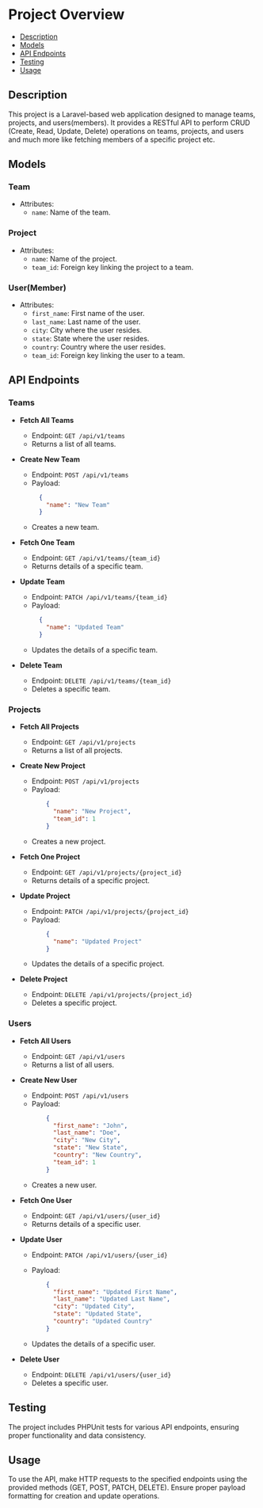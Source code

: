 # Project Overview

- [Description](#description)
- [Models](#models)
- [API Endpoints](#api-endpoints)
- [Testing](#testing)
- [Usage](#usage)

## Description
This project is a Laravel-based web application designed to manage teams, projects, and users(members). It provides a RESTful API to perform CRUD (Create, Read, Update, Delete) operations on teams, projects, and users and much more like fetching members of a specific project etc.

## Models
### Team
- Attributes:
  - `name`: Name of the team.

### Project
- Attributes:
  - `name`: Name of the project.
  - `team_id`: Foreign key linking the project to a team.

### User(Member)
- Attributes:
  - `first_name`: First name of the user.
  - `last_name`: Last name of the user.
  - `city`: City where the user resides.
  - `state`: State where the user resides.
  - `country`: Country where the user resides.
  - `team_id`: Foreign key linking the user to a team.

## API Endpoints

### Teams
- **Fetch All Teams**
  - Endpoint: `GET /api/v1/teams`
  - Returns a list of all teams.

- **Create New Team**
  - Endpoint: `POST /api/v1/teams`
  - Payload: 
    ```json
      { 
        "name": "New Team"
      }
    ```
  - Creates a new team.

- **Fetch One Team**
  - Endpoint: `GET /api/v1/teams/{team_id}`
  - Returns details of a specific team.

- **Update Team**
  - Endpoint: `PATCH /api/v1/teams/{team_id}`
  - Payload: 
    ```json
      {
        "name": "Updated Team"
      }
      ```
  - Updates the details of a specific team.

- **Delete Team**
  - Endpoint: `DELETE /api/v1/teams/{team_id}`
  - Deletes a specific team.

### Projects
- **Fetch All Projects**
  - Endpoint: `GET /api/v1/projects`
  - Returns a list of all projects.

- **Create New Project**
  - Endpoint: `POST /api/v1/projects`
  - Payload: 
      ```json
          { 
            "name": "New Project", 
            "team_id": 1 
          }
      ```
  - Creates a new project.

- **Fetch One Project**
  - Endpoint: `GET /api/v1/projects/{project_id}`
  - Returns details of a specific project.

- **Update Project**
  - Endpoint: `PATCH /api/v1/projects/{project_id}`
  - Payload: 
    ```json
        { 
          "name": "Updated Project"
        }
    ```
  - Updates the details of a specific project.

- **Delete Project**
  - Endpoint: `DELETE /api/v1/projects/{project_id}`
  - Deletes a specific project.

### Users
- **Fetch All Users**
  - Endpoint: `GET /api/v1/users`
  - Returns a list of all users.

- **Create New User**
  - Endpoint: `POST /api/v1/users`
  - Payload: 
    ```json
        {
          "first_name": "John", 
          "last_name": "Doe", 
          "city": "New City", 
          "state": "New State", 
          "country": "New Country", 
          "team_id": 1 
        }
    ```
  - Creates a new user.

- **Fetch One User**
  - Endpoint: `GET /api/v1/users/{user_id}`
  - Returns details of a specific user.

- **Update User**
  - Endpoint: `PATCH /api/v1/users/{user_id}`
  - Payload: 
    ```json
        { 
          "first_name": "Updated First Name", 
          "last_name": "Updated Last Name", 
          "city": "Updated City", 
          "state": "Updated State", 
          "country": "Updated Country" 
        }
    ```


  - Updates the details of a specific user.

- **Delete User**
  - Endpoint: `DELETE /api/v1/users/{user_id}`
  - Deletes a specific user.

## Testing
The project includes PHPUnit tests for various API endpoints, ensuring proper functionality and data consistency.

## Usage
To use the API, make HTTP requests to the specified endpoints using the provided methods (GET, POST, PATCH, DELETE). Ensure proper payload formatting for creation and update operations.

